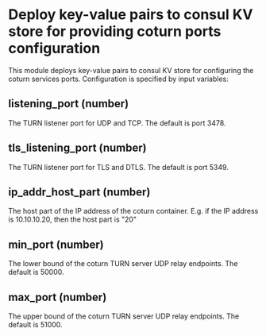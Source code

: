 # Deploy key-value pairs to consul KV store for providing coturn ports configuration

This module deploys key-value pairs to consul KV store for configuring the coturn services ports. Configuration is specified by input variables:

## listening_port (number)

The TURN listener port for UDP and TCP. The default is port 3478.

## tls_listening_port (number)

The TURN listener port for TLS and DTLS. The default is port 5349.

## ip_addr_host_part (number)

The host part of the IP address of the coturn container. E.g. if the IP address is 10.10.10.20, then the host part is "20"

## min_port (number)

The lower bound of the coturn TURN server UDP relay endpoints. The default is 50000.

## max_port (number)

The upper bound of the coturn TURN server UDP relay endpoints. The default is 51000.

